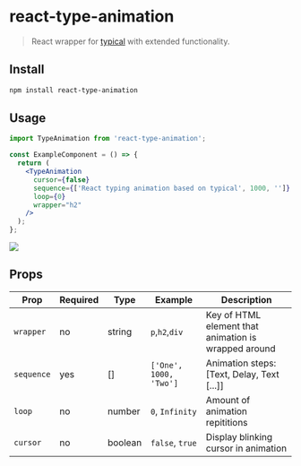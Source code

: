 # react-type-animation

> React wrapper for [typical](https://github.com/camwiegert/typical) with extended functionality.

## Install

```bash
npm install react-type-animation
```

## Usage

```jsx
import TypeAnimation from 'react-type-animation';

const ExampleComponent = () => {
  return (
    <TypeAnimation
      cursor={false}
      sequence={['React typing animation based on typical', 1000, '']}
      loop={0}
      wrapper="h2"
    />
  );
};
```

<img src="https://i.gyazo.com/5bfb50ce017c9e247ae6a909dbcd82ae.gif"/>

## Props

| Prop       | Required | Type    | Example                | Description                                          |
| ---------- | -------- | ------- | ---------------------- | ---------------------------------------------------- |
| `wrapper`  | no       | string  | `p`,`h2`,`div`         | Key of HTML element that animation is wrapped around |
| `sequence` | yes      | []      | `['One', 1000, 'Two']` | Animation steps: [Text, Delay, Text [...]]           |
| `loop`     | no       | number  | `0`, `Infinity`        | Amount of animation repititions                      |
| `cursor`   | no       | boolean | `false`, `true`        | Display blinking cursor in animation                 |
